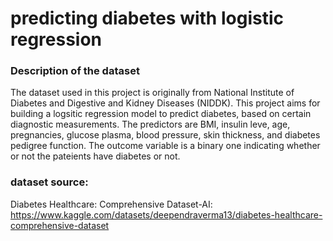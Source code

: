 # predicting diabetes with logistic regression
### Description of the dataset
The dataset used in this project is originally from National Institute of Diabetes and Digestive and Kidney Diseases (NIDDK). This project aims for building a logsitic regression model to predict diabetes, based on certain diagnostic measurements. The predictors are BMI, insulin leve, age, pregnancies, glucose plasma, blood pressure, skin thickness, and diabetes pedigree function. The outcome variable is a binary one indicating whether or not the pateients have diabetes or not. 
### dataset source:  
Diabetes Healthcare: Comprehensive Dataset-AI: https://www.kaggle.com/datasets/deependraverma13/diabetes-healthcare-comprehensive-dataset 

 
